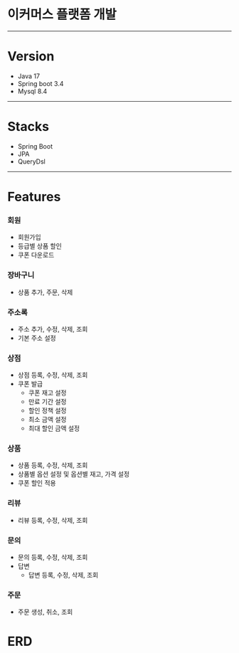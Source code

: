 # 이커머스 플랫폼 개발

---
# Version
- Java 17  
- Spring boot 3.4  
- Mysql 8.4  
---
# Stacks
- Spring Boot
- JPA  
- QueryDsl  
---
# Features
### 회원
- 회원가입
- 등급별 상품 할인
- 쿠폰 다운로드

### 장바구니
- 상품 추가, 주문, 삭제  

### 주소록
- 주소 추가, 수정, 삭제, 조회
- 기본 주소 설정

### 상점
- 상점 등록, 수정, 삭제, 조회
- 쿠폰 발급
  - 쿠폰 재고 설정
  - 만료 기간 설정
  - 할인 정책 설정
  - 최소 금액 설정
  - 최대 할인 금액 설정

### 상품
- 상품 등록, 수정, 삭제, 조회
- 상품별 옵션 설정 및 옵션별 재고, 가격 설정
- 쿠폰 할인 적용

### 리뷰
- 리뷰 등록, 수정, 삭제, 조회

### 문의
- 문의 등록, 수정, 삭제, 조회
- 답변
  - 답변 등록, 수정, 삭제, 조회

### 주문
- 주문 생성, 취소, 조회

# ERD
